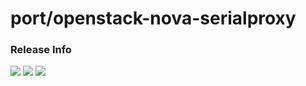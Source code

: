 # port/openstack-nova-serialproxy

### Release Info
[![](https://images.microbadger.com/badges/version/port/openstack-nova-serialproxy.svg)](http://microbadger.com/images/port/openstack-nova-serialproxy "Image info @ microbadger.com")
[![](https://images.microbadger.com/badges/image/port/openstack-nova-serialproxy.svg)](http://microbadger.com/images/port/openstack-nova-serialproxy "Image info @ microbadger.com")
[![](https://images.microbadger.com/badges/commit/port/openstack-nova-serialproxy.svg)](http://microbadger.com/images/port/openstack-nova-serialproxy "Image info @ microbadger.com")
